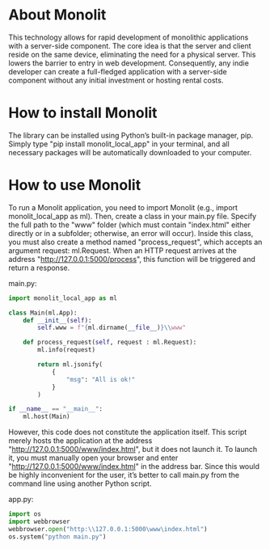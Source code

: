 # About Monolit
This technology allows for rapid development of monolithic applications with a server-side component. The core idea is that the server and client reside on the same device, eliminating the need for a physical server. This lowers the barrier to entry in web development. Consequently, any indie developer can create a full-fledged application with a server-side component without any initial investment or hosting rental costs.

# How to install Monolit
The library can be installed using Python’s built-in package manager, pip. Simply type "pip install monolit_local_app" in your terminal, and all necessary packages will be automatically downloaded to your computer.

# How to use Monolit
To run a Monolit application, you need to import Monolit (e.g., import monolit_local_app as ml). Then, create a class in your main.py file. Specify the full path to the "www" folder (which must contain "index.html" either directly or in a subfolder; otherwise, an error will occur). Inside this class, you must also create a method named "process_request", which accepts an argument request: ml.Request. When an HTTP request arrives at the address "http://127.0.0.1:5000/process", this function will be triggered and return a response.

main.py:
```python
import monolit_local_app as ml

class Main(ml.App):
    def __init__(self):
        self.www = f"{ml.dirname(__file__)}\\www"

    def process_request(self, request : ml.Request):
        ml.info(request)

        return ml.jsonify(
            {
                "msg": "All is ok!"
            }
        )

if __name__ == "__main__":
    ml.host(Main)
```

However, this code does not constitute the application itself. This script merely hosts the application at the address "http://127.0.0.1:5000/www/index.html", but it does not launch it. To launch it, you must manually open your browser and enter "http://127.0.0.1:5000/www/index.html" in the address bar. Since this would be highly inconvenient for the user, it’s better to call main.py from the command line using another Python script.

app.py:
```python
import os
import webbrowser
webbrowser.open("http:\\127.0.0.1:5000\www\index.html")
os.system("python main.py")
```